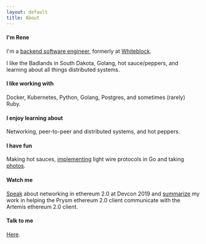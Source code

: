 ```yaml
---
layout: default
title: About
---
```


#### I'm Rene

I'm a [backend software engineer](https://github.com/renaynay), formerly at [Whiteblock](https://whiteblock.io/). 

I like the Badlands in South Dakota, Golang, hot sauce/peppers, and learning about all things distributed systems.

#### I like working with
Docker, Kubernetes, Python, Golang, Postgres, and sometimes (rarely) Ruby.

#### I enjoy learning about
Networking, peer-to-peer and distributed systems, and hot peppers.

#### I have fun
Making hot sauces, [implementing](https://github.com/renaynay/go-hobbits) light wire protocols in Go and taking [photos](https://www.instagram.com/renenayman/).

#### Watch me
[Speak](https://www.youtube.com/watch?v=ebh3Y1vHQBo) about networking in ethereum 2.0 at Devcon 2019 and [summarize](https://www.youtube.com/watch?v=oJfq5SHlX_A&t=1s) my work in helping the Prysm ethereum 2.0 client communicate with the Artemis ethereum 2.0 client.

#### Talk to me
[Here](mailto:renelubov.dev@gmail.com).
